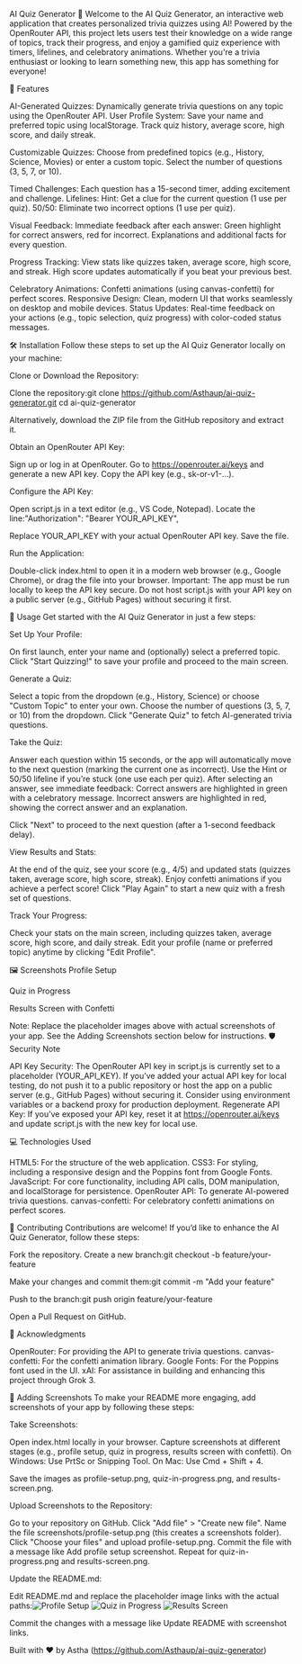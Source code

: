 AI Quiz Generator 🎉
Welcome to the AI Quiz Generator, an interactive web application that creates personalized trivia quizzes using AI! Powered by the OpenRouter API, this project lets users test their knowledge on a wide range of topics, track their progress, and enjoy a gamified quiz experience with timers, lifelines, and celebratory animations. Whether you're a trivia enthusiast or looking to learn something new, this app has something for everyone!

🚀 Features

AI-Generated Quizzes: Dynamically generate trivia questions on any topic using the OpenRouter API.
User Profile System:
Save your name and preferred topic using localStorage.
Track quiz history, average score, high score, and daily streak.


Customizable Quizzes:
Choose from predefined topics (e.g., History, Science, Movies) or enter a custom topic.
Select the number of questions (3, 5, 7, or 10).


Timed Challenges: Each question has a 15-second timer, adding excitement and challenge.
Lifelines:
Hint: Get a clue for the current question (1 use per quiz).
50/50: Eliminate two incorrect options (1 use per quiz).


Visual Feedback: Immediate feedback after each answer:
Green highlight for correct answers, red for incorrect.
Explanations and additional facts for every question.


Progress Tracking:
View stats like quizzes taken, average score, high score, and streak.
High score updates automatically if you beat your previous best.


Celebratory Animations: Confetti animations (using canvas-confetti) for perfect scores.
Responsive Design: Clean, modern UI that works seamlessly on desktop and mobile devices.
Status Updates: Real-time feedback on your actions (e.g., topic selection, quiz progress) with color-coded status messages.

🛠️ Installation
Follow these steps to set up the AI Quiz Generator locally on your machine:

Clone or Download the Repository:

Clone the repository:git clone https://github.com/Asthaup/ai-quiz-generator.git
cd ai-quiz-generator


Alternatively, download the ZIP file from the GitHub repository and extract it.


Obtain an OpenRouter API Key:

Sign up or log in at OpenRouter.
Go to https://openrouter.ai/keys and generate a new API key.
Copy the API key (e.g., sk-or-v1-...).


Configure the API Key:

Open script.js in a text editor (e.g., VS Code, Notepad).
Locate the line:"Authorization": "Bearer YOUR_API_KEY",


Replace YOUR_API_KEY with your actual OpenRouter API key.
Save the file.


Run the Application:

Double-click index.html to open it in a modern web browser (e.g., Google Chrome), or drag the file into your browser.
Important: The app must be run locally to keep the API key secure. Do not host script.js with your API key on a public server (e.g., GitHub Pages) without securing it first.



📖 Usage
Get started with the AI Quiz Generator in just a few steps:

Set Up Your Profile:

On first launch, enter your name and (optionally) select a preferred topic.
Click "Start Quizzing!" to save your profile and proceed to the main screen.


Generate a Quiz:

Select a topic from the dropdown (e.g., History, Science) or choose "Custom Topic" to enter your own.
Choose the number of questions (3, 5, 7, or 10) from the dropdown.
Click "Generate Quiz" to fetch AI-generated trivia questions.


Take the Quiz:

Answer each question within 15 seconds, or the app will automatically move to the next question (marking the current one as incorrect).
Use the Hint or 50/50 lifeline if you’re stuck (one use each per quiz).
After selecting an answer, see immediate feedback:
Correct answers are highlighted in green with a celebratory message.
Incorrect answers are highlighted in red, showing the correct answer and an explanation.


Click "Next" to proceed to the next question (after a 1-second feedback delay).


View Results and Stats:

At the end of the quiz, see your score (e.g., 4/5) and updated stats (quizzes taken, average score, high score, streak).
Enjoy confetti animations if you achieve a perfect score!
Click "Play Again" to start a new quiz with a fresh set of questions.


Track Your Progress:

Check your stats on the main screen, including quizzes taken, average score, high score, and daily streak.
Edit your profile (name or preferred topic) anytime by clicking "Edit Profile".



🖼️ Screenshots
Profile Setup

Quiz in Progress

Results Screen with Confetti

Note: Replace the placeholder images above with actual screenshots of your app. See the Adding Screenshots section below for instructions.
🛡️ Security Note

API Key Security: The OpenRouter API key in script.js is currently set to a placeholder (YOUR_API_KEY). If you’ve added your actual API key for local testing, do not push it to a public repository or host the app on a public server (e.g., GitHub Pages) without securing it. Consider using environment variables or a backend proxy for production deployment.
Regenerate API Key: If you’ve exposed your API key, reset it at https://openrouter.ai/keys and update script.js with the new key for local use.

💻 Technologies Used

HTML5: For the structure of the web application.
CSS3: For styling, including a responsive design and the Poppins font from Google Fonts.
JavaScript: For core functionality, including API calls, DOM manipulation, and localStorage for persistence.
OpenRouter API: To generate AI-powered trivia questions.
canvas-confetti: For celebratory confetti animations on perfect scores.

🤝 Contributing
Contributions are welcome! If you’d like to enhance the AI Quiz Generator, follow these steps:

Fork the repository.
Create a new branch:git checkout -b feature/your-feature


Make your changes and commit them:git commit -m "Add your feature"


Push to the branch:git push origin feature/your-feature


Open a Pull Request on GitHub.

🙌 Acknowledgments

OpenRouter: For providing the API to generate trivia questions.
canvas-confetti: For the confetti animation library.
Google Fonts: For the Poppins font used in the UI.
xAI: For assistance in building and enhancing this project through Grok 3.

📸 Adding Screenshots
To make your README more engaging, add screenshots of your app by following these steps:

Take Screenshots:

Open index.html locally in your browser.
Capture screenshots at different stages (e.g., profile setup, quiz in progress, results screen with confetti).
On Windows: Use PrtSc or Snipping Tool.
On Mac: Use Cmd + Shift + 4.


Save the images as profile-setup.png, quiz-in-progress.png, and results-screen.png.


Upload Screenshots to the Repository:

Go to your repository on GitHub.
Click "Add file" > "Create new file".
Name the file screenshots/profile-setup.png (this creates a screenshots folder).
Click "Choose your files" and upload profile-setup.png.
Commit the file with a message like Add profile setup screenshot.
Repeat for quiz-in-progress.png and results-screen.png.


Update the README.md:

Edit README.md and replace the placeholder image links with the actual paths:![Profile Setup](screenshots/profile-setup.png)
![Quiz in Progress](screenshots/quiz-in-progress.png)
![Results Screen](screenshots/results-screen.png)


Commit the changes with a message like Update README with screenshot links.




Built with ❤️ by Astha (https://github.com/Asthaup/ai-quiz-generator)
